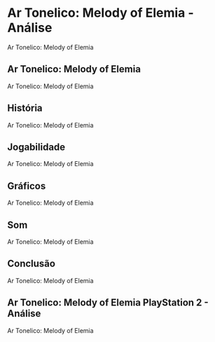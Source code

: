 ---
---

# Ar Tonelico: Melody of Elemia - Análise

Ar Tonelico: Melody of Elemia

## Ar Tonelico: Melody of Elemia

Ar Tonelico: Melody of Elemia

## História

Ar Tonelico: Melody of Elemia

## Jogabilidade

Ar Tonelico: Melody of Elemia

## Gráficos

Ar Tonelico: Melody of Elemia

## Som

Ar Tonelico: Melody of Elemia

## Conclusão

Ar Tonelico: Melody of Elemia

## Ar Tonelico: Melody of Elemia PlayStation 2 - Análise

Ar Tonelico: Melody of Elemia
